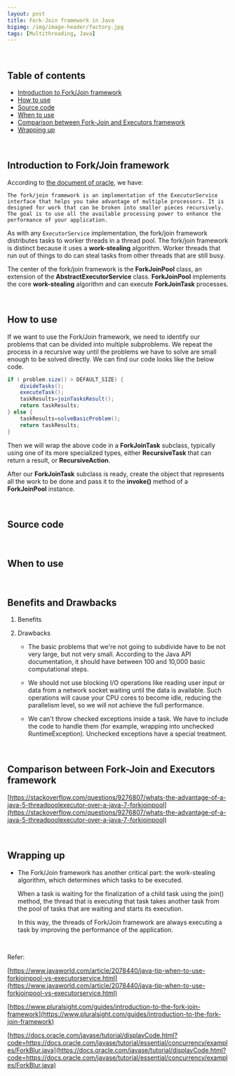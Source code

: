 ```yaml
---
layout: post
title: Fork-Join framework in Java
bigimg: /img/image-header/factory.jpg
tags: [Multithreading, Java]
---
```




<br>

## Table of contents
- [Introduction to Fork/Join framework](#introduction-to-fork/join-framework)
- [How to use](#how-to-use)
- [Source code](#source-code)
- [When to use](#when-to-use)
- [Comparison between Fork-Join and Executors framework](#comparison-between-fork-join-and-executors-framework)
- [Wrapping up](#wrapping-up)

<br>

## Introduction to Fork/Join framework

According to [the document of oracle](https://docs.oracle.com/javase/tutorial/essential/concurrency/forkjoin.html), we have:

```
The fork/join framework is an implementation of the ExecutorService interface that helps you take advantage of multiple processors. It is designed for work that can be broken into smaller pieces recursively. The goal is to use all the available processing power to enhance the performance of your application.
```

As with any ```ExecutorService``` implementation, the fork/join framework distributes tasks to worker threads in a thread pool. The fork/join framework is distinct because it uses a **work-stealing** algorithm. Worker threads that run out of things to do can steal tasks from other threads that are still busy.

The center of the fork/join framework is the **ForkJoinPool** class, an extension of the **AbstractExecutorService** class. **ForkJoinPool** implements the core **work-stealing** algorithm and can execute **ForkJoinTask** processes.


<br>

## How to use

If we want to use the Fork/Join framework, we need to identify our problems that can be divided into multiple subproblems. We repeat the process in a recursive way until the problems we have to solve are small enough to be solved directly. We can find our code looks like the below code.

```java
if ( problem.size() > DEFAULT_SIZE) {
    divideTasks();
    executeTask();
    taskResults=joinTasksResult();
    return taskResults;
} else {
    taskResults=solveBasicProblem();
    return taskResults;
}
```

Then we will wrap the above code in a **ForkJoinTask** subclass, typically using one of its more specialized types, either **RecursiveTask** that can return a result, or **RecursiveAction**.

After our **ForkJoinTask** subclass is ready, create the object that represents all the work to be done and pass it to the **invoke()** method of a **ForkJoinPool** instance.




<br>

## Source code




<br>

## When to use






<br>

## Benefits and Drawbacks
1. Benefits




2. Drawbacks

    - The basic problems that we're not going to subdivide have to be not very large, but not very small. According to the Java API documentation, it should have between 100 and 10,000 basic computational steps.

    - We should not use blocking I/O operations like reading user input or data from a network socket waiting until the data is available. Such operations will cause your CPU cores to become idle, reducing the parallelism level, so we will not achieve the full performance.

    - We can't throw checked exceptions inside a task. We have to include the code to handle them (for example, wrapping into unchecked RuntimeException). Unchecked exceptions have a special treatment.


<br>

## Comparison between Fork-Join and Executors framework

[https://stackoverflow.com/questions/9276807/whats-the-advantage-of-a-java-5-threadpoolexecutor-over-a-java-7-forkjoinpool](https://stackoverflow.com/questions/9276807/whats-the-advantage-of-a-java-5-threadpoolexecutor-over-a-java-7-forkjoinpool)



<br>

## Wrapping up
- The Fork/Join framework has another critical part: the work-stealing algorithm, which determines which tasks to be executed. 
    
    When a task is waiting for the finalization of a child task using the join() method, the thread that is executing that task takes another task from the pool of tasks that are waiting and starts its execution.

    In this way, the threads of Fork/Join framework are always executing a task by improving the performance of the application.



<br>

Refer: 

[https://www.javaworld.com/article/2078440/java-tip-when-to-use-forkjoinpool-vs-executorservice.html](https://www.javaworld.com/article/2078440/java-tip-when-to-use-forkjoinpool-vs-executorservice.html)

[https://www.pluralsight.com/guides/introduction-to-the-fork-join-framework](https://www.pluralsight.com/guides/introduction-to-the-fork-join-framework)

[https://docs.oracle.com/javase/tutorial/displayCode.html?code=https://docs.oracle.com/javase/tutorial/essential/concurrency/examples/ForkBlur.java](https://docs.oracle.com/javase/tutorial/displayCode.html?code=https://docs.oracle.com/javase/tutorial/essential/concurrency/examples/ForkBlur.java)